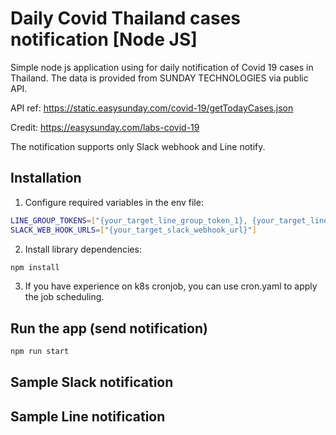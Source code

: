 # Daily Covid Thailand cases notification [Node JS]

Simple node js application using for daily notification of Covid 19 cases in Thailand. The data is provided from SUNDAY TECHNOLOGIES via public API.

API ref: https://static.easysunday.com/covid-19/getTodayCases.json

Credit: https://easysunday.com/labs-covid-19

The notification supports only Slack webhook and Line notify.

## Installation
1. Configure required variables in the env file:
```bash
LINE_GROUP_TOKENS=["{your_target_line_group_token_1}, {your_target_line_group_token_2}"] // incase you need to notify many groups
SLACK_WEB_HOOK_URLS=["{your_target_slack_webhook_url}"]
```
2. Install library dependencies:
```bash
npm install
```
3. If you have experience on k8s cronjob, you can use cron.yaml to apply the job scheduling.


## Run the app (send notification)
```bash
npm run start
```

## Sample Slack notification


## Sample Line notification
